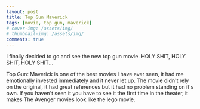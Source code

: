 ```yaml
---
layout: post
title: Top Gun Maverick
tags: [movie, top gun, maverick]
# cover-img: /assets/img/
# thumbnail-img: /assets/img/
comments: true
---
```

I finally decided to go and see the new top gun movie.
HOLY SHIT, HOLY SHIT, HOLY SHIT...  
  
Top Gun: Maverick is one of the best movies I have ever seen, it had me emotionally invested immediately and it never let up. The movie didn't rely on the original, it had great references but it had no problem standing on it's own. If you haven't seen it you have to see it the first time in the theater, it makes The Avenger movies look like the lego movie.
